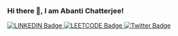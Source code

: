 ### Hi there 👋, I am Abanti Chatterjee!
<div id="badges">
  <a href="https://www.linkedin.com/in/abanti-chatterjee-a07870145/">
    <img src="https://img.shields.io/badge/LinkedIn-blue?style=for-the-badge&logo=linkedin&logoColor=white" alt="LINKEDIN Badge"/>
  </a>
  <a href="your-youtube-URL">
    <img src="https://miro.medium.com/v2/resize:fit:1400/format:webp/1*gBkMCGTAdSk4tu17SCa7RQ.png" alt="LEETCODE Badge"/>
  </a>
  <a href="your-twitter-URL">
    <img src="https://img.shields.io/badge/Twitter-blue?style=for-the-badge&logo=twitter&logoColor=white" alt="Twitter Badge"/>
  </a>
</div>

<!--
**abanti-personal/abanti-personal** is a ✨ _special_ ✨ repository because its `README.md` (this file) appears on your GitHub profile.

Here are some ideas to get you started:

- 🔭 I’m currently working on ...
- 🌱 I’m currently learning ...
- 👯 I’m looking to collaborate on ...
- 🤔 I’m looking for help with ...
- 💬 Ask me about ...
- 📫 How to reach me: ...
- 😄 Pronouns: ...
- ⚡ Fun fact: ...
-->
